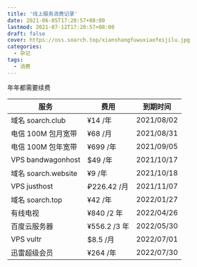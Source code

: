 ```yaml
---
title: '线上服务消费记录'
date: 2021-06-05T17:20:57+08:00
lastmod: 2021-07-12T17:20:57+08:00
draft: false
cover: https://oss.soarch.top/xianshangfuwuxiaofeijilu.jpg
categories:
  - 杂记
tags:
  - 消费
---
```


年年都需要续费

<!--more-->

| 服务                | 费用         | 到期时间   |
| ------------------- | ------------ | ---------- |
| 域名 soarch.club    | ¥14 /年      | 2021/08/02 |
| 电信 100M 包月宽带  | ¥68 /月      | 2021/08/31 |
| 电信 100M 包年宽带  | ¥699 /年     | 2021/09/05 |
| VPS bandwagonhost   | $49 /年      | 2021/10/17 |
| 域名 soarch.website | ¥9 /年       | 2021/10/18 |
| VPS justhost        | ₽226.42 /月  | 2021/11/07 |
| 域名 soarch.top     | ¥42 /年      | 2022/01/27 |
| 有线电视            | ¥840 /2 年   | 2022/04/26 |
| 百度云服务器        | ¥556.2 /3 年 | 2022/05/30 |
| VPS vultr           | $8.5 /月     | 2022/07/01 |
| 迅雷超级会员        | ¥264 /年     | 2022/07/30 |
